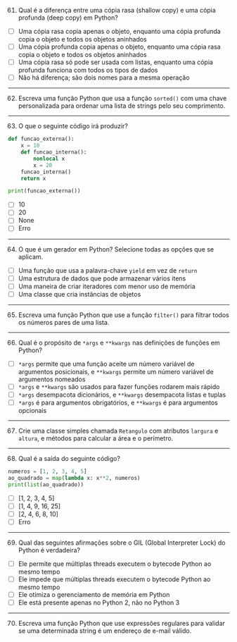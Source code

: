 61. Qual é a diferença entre uma cópia rasa (shallow copy) e uma cópia profunda (deep copy) em Python?

- [ ] Uma cópia rasa copia apenas o objeto, enquanto uma cópia profunda copia o objeto e todos os objetos aninhados
- [ ] Uma cópia profunda copia apenas o objeto, enquanto uma cópia rasa copia o objeto e todos os objetos aninhados
- [ ] Uma cópia rasa só pode ser usada com listas, enquanto uma cópia profunda funciona com todos os tipos de dados
- [ ] Não há diferença; são dois nomes para a mesma operação

---

62. Escreva uma função Python que usa a função `sorted()` com uma chave personalizada para ordenar uma lista de strings pelo seu comprimento.

---

63. O que o seguinte código irá produzir?
```python
def funcao_externa():
    x = 10
    def funcao_interna():
        nonlocal x
        x = 20
    funcao_interna()
    return x

print(funcao_externa())
```

- [ ] 10
- [ ] 20
- [ ] None
- [ ] Erro

---

64. O que é um gerador em Python? Selecione todas as opções que se aplicam.

- [ ] Uma função que usa a palavra-chave `yield` em vez de `return`
- [ ] Uma estrutura de dados que pode armazenar vários itens
- [ ] Uma maneira de criar iteradores com menor uso de memória
- [ ] Uma classe que cria instâncias de objetos

---

65. Escreva uma função Python que use a função `filter()` para filtrar todos os números pares de uma lista.

---

66. Qual é o propósito de `*args` e `**kwargs` nas definições de funções em Python?

- [ ] `*args` permite que uma função aceite um número variável de argumentos posicionais, e `**kwargs` permite um número variável de argumentos nomeados
- [ ] `*args` e `**kwargs` são usados para fazer funções rodarem mais rápido
- [ ] `*args` desempacota dicionários, e `**kwargs` desempacota listas e tuplas
- [ ] `*args` é para argumentos obrigatórios, e `**kwargs` é para argumentos opcionais

---

67. Crie uma classe simples chamada `Retangulo` com atributos `largura` e `altura`, e métodos para calcular a área e o perímetro.

---

68. Qual é a saída do seguinte código?
```python
numeros = [1, 2, 3, 4, 5]
ao_quadrado = map(lambda x: x**2, numeros)
print(list(ao_quadrado))
```

- [ ] [1, 2, 3, 4, 5]
- [ ] [1, 4, 9, 16, 25]
- [ ] [2, 4, 6, 8, 10]
- [ ] Erro

---

69. Qual das seguintes afirmações sobre o GIL (Global Interpreter Lock) do Python é verdadeira?

- [ ] Ele permite que múltiplas threads executem o bytecode Python ao mesmo tempo
- [ ] Ele impede que múltiplas threads executem o bytecode Python ao mesmo tempo
- [ ] Ele otimiza o gerenciamento de memória em Python
- [ ] Ele está presente apenas no Python 2, não no Python 3

---

70. Escreva uma função Python que use expressões regulares para validar se uma determinada string é um endereço de e-mail válido. 